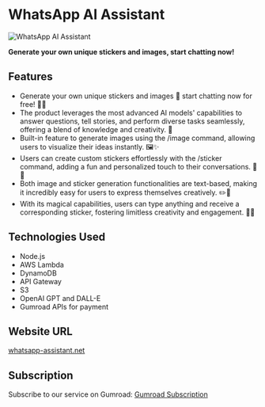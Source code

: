 # WhatsApp AI Assistant

![WhatsApp AI Assistant](https://i.ibb.co/QQB67tg/wabg.png)

**Generate your own unique stickers and images, start chatting now!**

## Features

- Generate your own unique stickers and images 🎨 start chatting now for free! 💬✨
- The product leverages the most advanced AI models' capabilities to answer questions, tell stories, and perform diverse tasks seamlessly, offering a blend of knowledge and creativity. 🤖
- Built-in feature to generate images using the /image command, allowing users to visualize their ideas instantly. 🖼️✨
- Users can create custom stickers effortlessly with the /sticker command, adding a fun and personalized touch to their conversations. 🎉📌
- Both image and sticker generation functionalities are text-based, making it incredibly easy for users to express themselves creatively. ✏️🎨
- With its magical capabilities, users can type anything and receive a corresponding sticker, fostering limitless creativity and engagement. 🌟🔮

## Technologies Used

- Node.js
- AWS Lambda
- DynamoDB
- API Gateway
- S3
- OpenAI GPT and DALL-E
- Gumroad APIs for payment

## Website URL

[whatsapp-assistant.net](https://whatsapp-assistant.net)

## Subscription

Subscribe to our service on Gumroad: [Gumroad Subscription](https://levw.gumroad.com/l/whatsapp)
